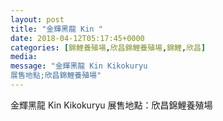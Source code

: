 ```yaml
---
layout: post
title: "金輝黑龍 Kin " 
date: 2018-04-12T05:17:45+0000 
categories: [錦鯉養殖場,欣昌錦鯉養殖場,錦鯉,欣昌] 
media:
message: "金輝黑龍 Kin Kikokuryu
展售地點;欣昌錦鯉養殖場"
---
```


金輝黑龍 Kin Kikokuryu
展售地點：欣昌錦鯉養殖場


 
